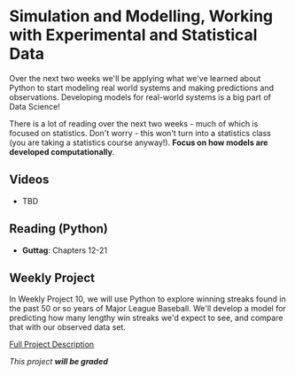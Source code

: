 # Simulation and Modelling, Working with Experimental and Statistical Data
Over the next two weeks we'll be applying what we've learned about Python to start modeling real world systems and making predictions and observations.  Developing models for real-world systems is a big part of Data Science!

There is a lot of reading over the next two weeks - much of which is focused on statistics.  Don't worry - this won't turn into a statistics class (you are taking a statistics course anyway!).  **Focus on how models are developed computationally**.


## Videos
- TBD


## Reading (Python)
- **Guttag**:  Chapters 12-21

## Weekly Project
In Weekly Project 10, we will use Python to explore winning streaks found in the past 50 or so years of Major League Baseball.  We'll develop a model for predicting how many lengthy win streaks we'd expect to see, and compare that with our observed data set.

[Full Project Description](https://github.com/scottfrees/cmps530-wp10)

*This project __will be graded__*